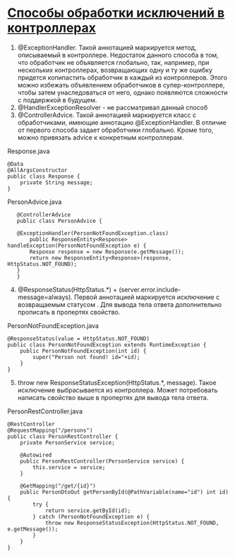 # [Способы обработки исключений в контроллерах](https://habr.com/ru/articles/528116/)
1) @ExceptionHandler. Такой аннотацией маркируется метод, описываемый в контроллере. Недостаток данного
способа в том, что обработчик не объявляется глобально, так, например, при нескольких контроллерах,
возвращающих одну и ту же ошибку придется копипастить обработчик в каждый из контроллеров. Этого
можно избежать объявлением обработчиков в супер-контроллере, чтобы затем унаследоваться от него, однако появляются сложности с поддержкой в будущем.
2) @HandlerExceptionResolver - не рассматривал данный способ
3) @ControllerAdvice. Такой аннотацией маркируется класс с обработчиками, имеющие аннотацию @ExceptionHandler. В отличие 
от первого способа задает обработчики глобально. Кроме того, можно привязать advice к конкретным контроллерам.

Response.java
````
@Data
@AllArgsConstructor
public class Response {
    private String message;
}
````

PersonAdvice.java
````
   @ControllerAdvice
   public class PersonAdvice {

   @ExceptionHandler(PersonNotFoundException.class)
       public ResponseEntity<Response> handleException(PersonNotFoundException e) {
       Response response = new Response(e.getMessage());
       return new ResponseEntity<Response>(response, HttpStatus.NOT_FOUND);
   }
   }
````

4) @ResponseStatus(HttpStatus.*) + (server.error.include-message=always). Первой аннотацией маркируется исключение с возвращаемым статусом
. Для вывода тела ответа дополнительно прописать в пропертях свойство.

PersonNotFoundException.java
````
@ResponseStatus(value = HttpStatus.NOT_FOUND)
public class PersonNotFoundException extends RuntimeException {
    public PersonNotFoundException(int id) {
        super("Person not found! id="+id);
    }
}
````
5) throw new ResponseStatusException(HttpStatus.*, message). Такое исключение выбрасывается из контроллера. Может потребовать
написать свойство выше в пропертях для вывода тела ответа.

PersonRestController.java
````
@RestController
@RequestMapping("/persons")
public class PersonRestController {
    private PersonService service;

    @Autowired
    public PersonRestController(PersonService service) {
        this.service = service;
    }

    @GetMapping("/get/{id}")
    public PersonDtoOut getPersonById(@PathVariable(name="id") int id) {
        try {
            return service.getById(id);
        } catch (PersonNotFoundException e) {
            throw new ResponseStatusException(HttpStatus.NOT_FOUND, e.getMessage());
        }
    }
}
````